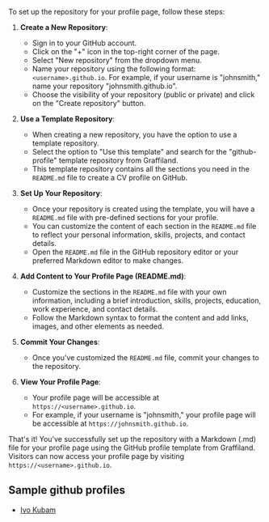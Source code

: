 To set up the repository for your profile page, follow these steps:

1. **Create a New Repository**:
   - Sign in to your GitHub account.
   - Click on the "+" icon in the top-right corner of the page.
   - Select "New repository" from the dropdown menu.
   - Name your repository using the following format: `<username>.github.io`. For example, if your username is "johnsmith," name your repository "johnsmith.github.io".
   - Choose the visibility of your repository (public or private) and click on the "Create repository" button.

2. **Use a Template Repository**:
   - When creating a new repository, you have the option to use a template repository.
   - Select the option to "Use this template" and search for the "github-profile" template repository from Graffiland.
   - This template repository contains all the sections you need in the `README.md` file to create a CV profile on GitHub.

3. **Set Up Your Repository**:
   - Once your repository is created using the template, you will have a `README.md` file with pre-defined sections for your profile.
   - You can customize the content of each section in the `README.md` file to reflect your personal information, skills, projects, and contact details.
   - Open the `README.md` file in the GitHub repository editor or your preferred Markdown editor to make changes.

4. **Add Content to Your Profile Page (README.md)**:
   - Customize the sections in the `README.md` file with your own information, including a brief introduction, skills, projects, education, work experience, and contact details.
   - Follow the Markdown syntax to format the content and add links, images, and other elements as needed.

5. **Commit Your Changes**:
   - Once you've customized the `README.md` file, commit your changes to the repository.

6. **View Your Profile Page**:
   - Your profile page will be accessible at `https://<username>.github.io`.
   - For example, if your username is "johnsmith," your profile page will be accessible at `https://johnsmith.github.io`.

That's it! You've successfully set up the repository with a Markdown (.md) file for your profile page using the GitHub profile template from Graffiland. Visitors can now access your profile page by visiting `https://<username>.github.io`.

## Sample github profiles
- [Ivo Kubam](https://ivombi.github.io)